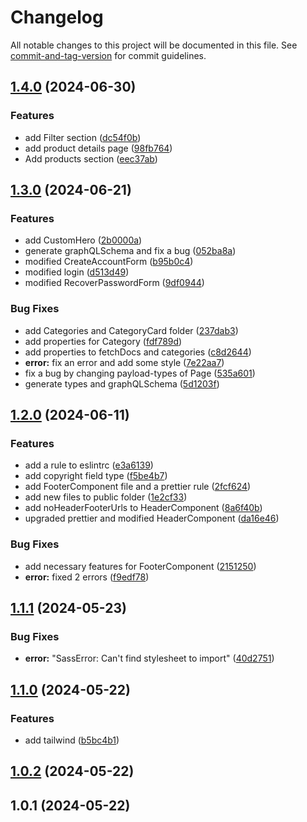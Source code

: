# Changelog

All notable changes to this project will be documented in this file. See [commit-and-tag-version](https://github.com/absolute-version/commit-and-tag-version) for commit guidelines.

## [1.4.0](https://github.com/Farhang-Osman/TechWorld/compare/v1.3.0...v1.4.0) (2024-06-30)


### Features

* add Filter section ([dc54f0b](https://github.com/Farhang-Osman/TechWorld/commit/dc54f0b081dd4a6ff55a944ca14f891cccb9215c))
* add product details page ([98fb764](https://github.com/Farhang-Osman/TechWorld/commit/98fb7648ffec5811cee5d38f2a17f5d65d36a4b8))
* Add products section ([eec37ab](https://github.com/Farhang-Osman/TechWorld/commit/eec37ab075959b37820af4c9d5d317b1a7d18b3d))

## [1.3.0](https://github.com/Farhang-Osman/TechWorld/compare/v1.2.0...v1.3.0) (2024-06-21)


### Features

* add CustomHero ([2b0000a](https://github.com/Farhang-Osman/TechWorld/commit/2b0000a74ccf3c22facb91b825789e7beac925c5))
* generate graphQLSchema and fix a bug ([052ba8a](https://github.com/Farhang-Osman/TechWorld/commit/052ba8ac010028b89e0fe261ca55bd45cc53ca55))
* modified CreateAccountForm ([b95b0c4](https://github.com/Farhang-Osman/TechWorld/commit/b95b0c48f5d84ed31d8d8e6266a5bd81e241f8cc))
* modified login ([d513d49](https://github.com/Farhang-Osman/TechWorld/commit/d513d49c3dc7bd687fbc0dffebb18ebef8cd071d))
* modified RecoverPasswordForm ([9df0944](https://github.com/Farhang-Osman/TechWorld/commit/9df0944ec248b6dbeb505eb6c5f86d4fa12aceb7))


### Bug Fixes

* add Categories and CategoryCard folder ([237dab3](https://github.com/Farhang-Osman/TechWorld/commit/237dab3b5941aeb9cfb272a5a97a162ebd0181bd))
* add properties for Category ([fdf789d](https://github.com/Farhang-Osman/TechWorld/commit/fdf789d09555ec485bdf081769e727c9ab4b43fb))
* add properties to fetchDocs and categories ([c8d2644](https://github.com/Farhang-Osman/TechWorld/commit/c8d2644cad47f5e241fa6ee279f7d80f082a4041))
* **error:** fix an error and add some style ([7e22aa7](https://github.com/Farhang-Osman/TechWorld/commit/7e22aa7cfe5809dfcad046a2406b38d7e526579c))
* fix a bug by changing payload-types of Page ([535a601](https://github.com/Farhang-Osman/TechWorld/commit/535a60178e383c05962f8d070542ee3584187ffd))
* generate types and graphQLSchema ([5d1203f](https://github.com/Farhang-Osman/TechWorld/commit/5d1203f304b2cee56f5b59910ca978af1ddc2265))

## [1.2.0](https://github.com/Farhang-Osman/TechWorld/compare/v1.1.1...v1.2.0) (2024-06-11)


### Features

* add a rule to eslintrc ([e3a6139](https://github.com/Farhang-Osman/TechWorld/commit/e3a613972c0b441cc6fe5cb8b7c2eca669cca11d))
* add copyright field type ([f5be4b7](https://github.com/Farhang-Osman/TechWorld/commit/f5be4b796fca9f7e3665ca0920d211018af1a5de))
* add FooterComponent file and a prettier rule ([2fcf624](https://github.com/Farhang-Osman/TechWorld/commit/2fcf62465b404e00c5422761f56cc53d6d255826))
* add new files to public folder ([1e2cf33](https://github.com/Farhang-Osman/TechWorld/commit/1e2cf3340d28b52b9aa2af8e3fbb453e6009109b))
* add noHeaderFooterUrls to HeaderComponent ([8a6f40b](https://github.com/Farhang-Osman/TechWorld/commit/8a6f40b443cf0aee5c7add2d5e455e53a8926d14))
* upgraded prettier and modified HeaderComponent ([da16e46](https://github.com/Farhang-Osman/TechWorld/commit/da16e467f3e4e891b1ca036733078e1f7e5bda33))


### Bug Fixes

* add necessary features for FooterComponent ([2151250](https://github.com/Farhang-Osman/TechWorld/commit/2151250211aeaf3ba9e5fd09bb2f31c29531127d))
* **error:** fixed 2 errors ([f9edf78](https://github.com/Farhang-Osman/TechWorld/commit/f9edf787f951405fd235530086d6fcb50167be15))

## [1.1.1](https://github.com/Farhang-Osman/TechWorld/compare/v1.1.0...v1.1.1) (2024-05-23)


### Bug Fixes

* **error:** "SassError: Can't find stylesheet to import" ([40d2751](https://github.com/Farhang-Osman/TechWorld/commit/40d2751c0d15ac80ba99600bc6ea8735bc3f7744))

## [1.1.0](https://github.com/Farhang-Osman/TechWorld/compare/v1.0.2...v1.1.0) (2024-05-22)


### Features

* add tailwind ([b5bc4b1](https://github.com/Farhang-Osman/TechWorld/commit/b5bc4b18bee8bf0b2a79048e28192d029f09d6cc))

## [1.0.2](https://github.com/Farhang-Osman/TechWorld/compare/v1.0.1...v1.0.2) (2024-05-22)

## 1.0.1 (2024-05-22)
